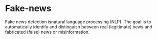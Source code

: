 # Fake-news
Fake news detection isnatural language processing (NLP). The goal is to automatically identify and distinguish between real (legitimate) news and fabricated (false) news or misinformation.
